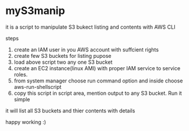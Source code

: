 # myS3manip
it is a script to manipulate S3 bukect listing and contents with AWS CLI

steps
1. create an IAM user in you AWS account with suffcient rights
2. create few S3 buckets for listing pupose
3. load above script two any one S3 bucket 
4. create an EC2 instance(linux AMI) with proper IAM service to service roles.
5. from system manager choose run command option and inside choose aws-run-shellscript
6. copy this script in script area, mention output to any S3 bucket.
Run it  simple

it will list all S3 buckets and thier contents with details


happy working :)
